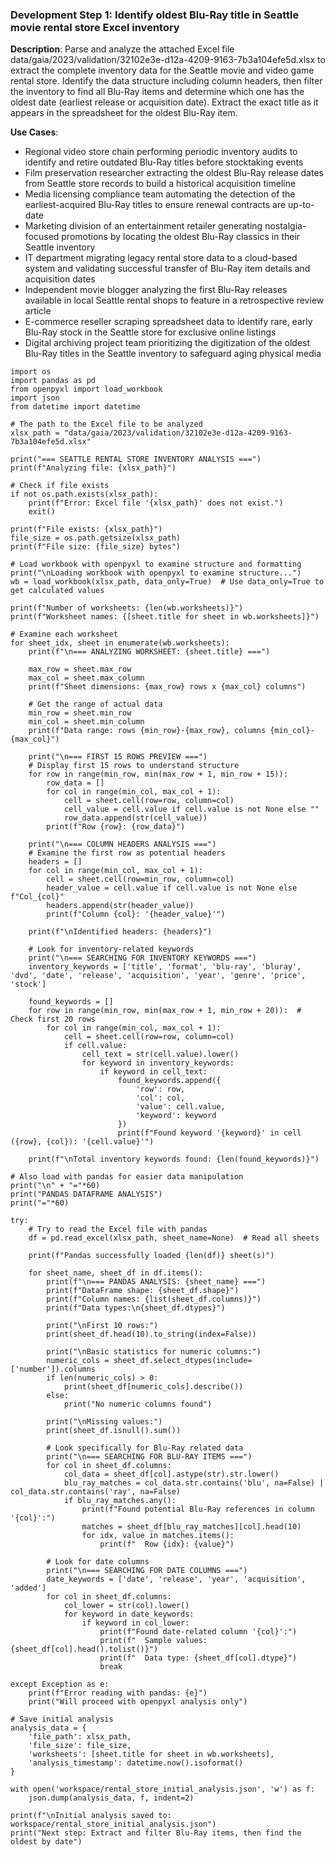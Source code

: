 ### Development Step 1: Identify oldest Blu-Ray title in Seattle movie rental store Excel inventory

**Description**: Parse and analyze the attached Excel file data/gaia/2023/validation/32102e3e-d12a-4209-9163-7b3a104efe5d.xlsx to extract the complete inventory data for the Seattle movie and video game rental store. Identify the data structure including column headers, then filter the inventory to find all Blu-Ray items and determine which one has the oldest date (earliest release or acquisition date). Extract the exact title as it appears in the spreadsheet for the oldest Blu-Ray item.

**Use Cases**:
- Regional video store chain performing periodic inventory audits to identify and retire outdated Blu-Ray titles before stocktaking events
- Film preservation researcher extracting the oldest Blu-Ray release dates from Seattle store records to build a historical acquisition timeline
- Media licensing compliance team automating the detection of the earliest-acquired Blu-Ray titles to ensure renewal contracts are up-to-date
- Marketing division of an entertainment retailer generating nostalgia-focused promotions by locating the oldest Blu-Ray classics in their Seattle inventory
- IT department migrating legacy rental store data to a cloud-based system and validating successful transfer of Blu-Ray item details and acquisition dates
- Independent movie blogger analyzing the first Blu-Ray releases available in local Seattle rental shops to feature in a retrospective review article
- E-commerce reseller scraping spreadsheet data to identify rare, early Blu-Ray stock in the Seattle store for exclusive online listings
- Digital archiving project team prioritizing the digitization of the oldest Blu-Ray titles in the Seattle inventory to safeguard aging physical media

```
import os
import pandas as pd
from openpyxl import load_workbook
import json
from datetime import datetime

# The path to the Excel file to be analyzed
xlsx_path = "data/gaia/2023/validation/32102e3e-d12a-4209-9163-7b3a104efe5d.xlsx"

print("=== SEATTLE RENTAL STORE INVENTORY ANALYSIS ===")
print(f"Analyzing file: {xlsx_path}")

# Check if file exists
if not os.path.exists(xlsx_path):
    print(f"Error: Excel file '{xlsx_path}' does not exist.")
    exit()

print(f"File exists: {xlsx_path}")
file_size = os.path.getsize(xlsx_path)
print(f"File size: {file_size} bytes")

# Load workbook with openpyxl to examine structure and formatting
print("\nLoading workbook with openpyxl to examine structure...")
wb = load_workbook(xlsx_path, data_only=True)  # Use data_only=True to get calculated values

print(f"Number of worksheets: {len(wb.worksheets)}")
print(f"Worksheet names: {[sheet.title for sheet in wb.worksheets]}")

# Examine each worksheet
for sheet_idx, sheet in enumerate(wb.worksheets):
    print(f"\n=== ANALYZING WORKSHEET: {sheet.title} ===")
    
    max_row = sheet.max_row
    max_col = sheet.max_column
    print(f"Sheet dimensions: {max_row} rows x {max_col} columns")
    
    # Get the range of actual data
    min_row = sheet.min_row
    min_col = sheet.min_column
    print(f"Data range: rows {min_row}-{max_row}, columns {min_col}-{max_col}")
    
    print("\n=== FIRST 15 ROWS PREVIEW ===")
    # Display first 15 rows to understand structure
    for row in range(min_row, min(max_row + 1, min_row + 15)):
        row_data = []
        for col in range(min_col, max_col + 1):
            cell = sheet.cell(row=row, column=col)
            cell_value = cell.value if cell.value is not None else ""
            row_data.append(str(cell_value))
        print(f"Row {row}: {row_data}")
    
    print("\n=== COLUMN HEADERS ANALYSIS ===")
    # Examine the first row as potential headers
    headers = []
    for col in range(min_col, max_col + 1):
        cell = sheet.cell(row=min_row, column=col)
        header_value = cell.value if cell.value is not None else f"Col_{col}"
        headers.append(str(header_value))
        print(f"Column {col}: '{header_value}'")
    
    print(f"\nIdentified headers: {headers}")
    
    # Look for inventory-related keywords
    print("\n=== SEARCHING FOR INVENTORY KEYWORDS ===")
    inventory_keywords = ['title', 'format', 'blu-ray', 'bluray', 'dvd', 'date', 'release', 'acquisition', 'year', 'genre', 'price', 'stock']
    
    found_keywords = []
    for row in range(min_row, min(max_row + 1, min_row + 20)):  # Check first 20 rows
        for col in range(min_col, max_col + 1):
            cell = sheet.cell(row=row, column=col)
            if cell.value:
                cell_text = str(cell.value).lower()
                for keyword in inventory_keywords:
                    if keyword in cell_text:
                        found_keywords.append({
                            'row': row,
                            'col': col,
                            'value': cell.value,
                            'keyword': keyword
                        })
                        print(f"Found keyword '{keyword}' in cell ({row}, {col}): '{cell.value}'")
    
    print(f"\nTotal inventory keywords found: {len(found_keywords)}")

# Also load with pandas for easier data manipulation
print("\n" + "="*60)
print("PANDAS DATAFRAME ANALYSIS")
print("="*60)

try:
    # Try to read the Excel file with pandas
    df = pd.read_excel(xlsx_path, sheet_name=None)  # Read all sheets
    
    print(f"Pandas successfully loaded {len(df)} sheet(s)")
    
    for sheet_name, sheet_df in df.items():
        print(f"\n=== PANDAS ANALYSIS: {sheet_name} ===")
        print(f"DataFrame shape: {sheet_df.shape}")
        print(f"Column names: {list(sheet_df.columns)}")
        print(f"Data types:\n{sheet_df.dtypes}")
        
        print("\nFirst 10 rows:")
        print(sheet_df.head(10).to_string(index=False))
        
        print("\nBasic statistics for numeric columns:")
        numeric_cols = sheet_df.select_dtypes(include=['number']).columns
        if len(numeric_cols) > 0:
            print(sheet_df[numeric_cols].describe())
        else:
            print("No numeric columns found")
        
        print("\nMissing values:")
        print(sheet_df.isnull().sum())
        
        # Look specifically for Blu-Ray related data
        print("\n=== SEARCHING FOR BLU-RAY ITEMS ===")
        for col in sheet_df.columns:
            col_data = sheet_df[col].astype(str).str.lower()
            blu_ray_matches = col_data.str.contains('blu', na=False) | col_data.str.contains('ray', na=False)
            if blu_ray_matches.any():
                print(f"Found potential Blu-Ray references in column '{col}':")
                matches = sheet_df[blu_ray_matches][col].head(10)
                for idx, value in matches.items():
                    print(f"  Row {idx}: {value}")
        
        # Look for date columns
        print("\n=== SEARCHING FOR DATE COLUMNS ===")
        date_keywords = ['date', 'release', 'year', 'acquisition', 'added']
        for col in sheet_df.columns:
            col_lower = str(col).lower()
            for keyword in date_keywords:
                if keyword in col_lower:
                    print(f"Found date-related column '{col}':")
                    print(f"  Sample values: {sheet_df[col].head().tolist()}")
                    print(f"  Data type: {sheet_df[col].dtype}")
                    break
        
except Exception as e:
    print(f"Error reading with pandas: {e}")
    print("Will proceed with openpyxl analysis only")

# Save initial analysis
analysis_data = {
    'file_path': xlsx_path,
    'file_size': file_size,
    'worksheets': [sheet.title for sheet in wb.worksheets],
    'analysis_timestamp': datetime.now().isoformat()
}

with open('workspace/rental_store_initial_analysis.json', 'w') as f:
    json.dump(analysis_data, f, indent=2)

print(f"\nInitial analysis saved to: workspace/rental_store_initial_analysis.json")
print("Next step: Extract and filter Blu-Ray items, then find the oldest by date")
```